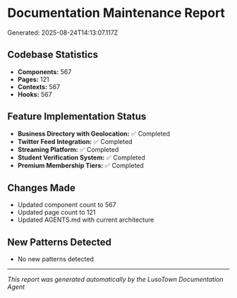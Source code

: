 # Documentation Maintenance Report
Generated: 2025-08-24T14:13:07.117Z

## Codebase Statistics
- **Components:** 567
- **Pages:** 121
- **Contexts:** 567
- **Hooks:** 567

## Feature Implementation Status
- **Business Directory with Geolocation:** ✅ Completed
- **Twitter Feed Integration:** ✅ Completed
- **Streaming Platform:** ✅ Completed
- **Student Verification System:** ✅ Completed
- **Premium Membership Tiers:** ✅ Completed

## Changes Made
- Updated component count to 567
- Updated page count to 121
- Updated AGENTS.md with current architecture

## New Patterns Detected
- No new patterns detected

---
*This report was generated automatically by the LusoTown Documentation Agent*
